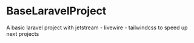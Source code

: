 # BaseLaravelProject
A basic laravel project with jetstream - livewire - tailwindcss to speed up next projects
